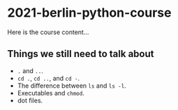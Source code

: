# 2021-berlin-python-course

Here is the course content...

## Things we still need to talk about

* `.` and `..`.
* `cd .`, `cd ..`, and `cd -`.
* The difference between `ls` and `ls -l`.
* Executables and `chmod`.
* dot files.
